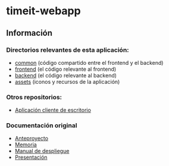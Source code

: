 # timeit-webapp

## Información

### Directorios relevantes de esta aplicación:

- [common](./packages/common) (código compartido entre el frontend y el backend)
- [frontend](./packages/frontend) (el código relevante al frontend)
- [backend](./packages/backend) (el código relevante al backend)
- [assets](./assets) (iconos y recursos de la aplicación)

### Otros repositorios:

- [Aplicación cliente de escritorio](https://github.com/jamezrin/timeit-client)

### Documentación original

- [Anteproyecto](./docs/ANTEPROYECTO.pdf)
- [Memoria](./docs/MEMORIA.pdf)
- [Manual de despliegue](https://www.notion.so/Manual-de-Despliegue-932bdd98fece408a97b1331be93ab88f)
- [Presentación](https://docs.google.com/presentation/d/1cfs_5Zgb1OCZns8rmJ3oGpqP5sUZ2ToBySPHaz6if0g/edit?usp=sharing)
